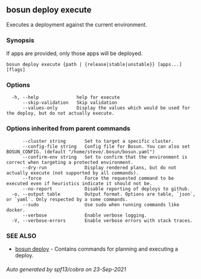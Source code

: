 ## bosun deploy execute

Executes a deployment against the current environment.

### Synopsis

If apps are provided, only those apps will be deployed.

```
bosun deploy execute {path | {release|stable|unstable}} [apps...] [flags]
```

### Options

```
  -h, --help              help for execute
      --skip-validation   Skip validation
      --values-only       Display the values which would be used for the deploy, but do not actually execute.
```

### Options inherited from parent commands

```
      --cluster string       Set to target a specific cluster.
      --config-file string   Config file for Bosun. You can also set BOSUN_CONFIG. (default "/home/steve/.bosun/bosun.yaml")
      --confirm-env string   Set to confirm that the environment is correct when targeting a protected environment.
      --dry-run              Display rendered plans, but do not actually execute (not supported by all commands).
      --force                Force the requested command to be executed even if heuristics indicate it should not be.
      --no-report            Disable reporting of deploys to github.
  -o, --output table         Output format. Options are table, `json`, or `yaml`. Only respected by a some commands.
      --sudo                 Use sudo when running commands like docker.
      --verbose              Enable verbose logging.
  -V, --verbose-errors       Enable verbose errors with stack traces.
```

### SEE ALSO

* [bosun deploy](bosun_deploy.md)	 - Contains commands for planning and executing a deploy.

###### Auto generated by spf13/cobra on 23-Sep-2021
